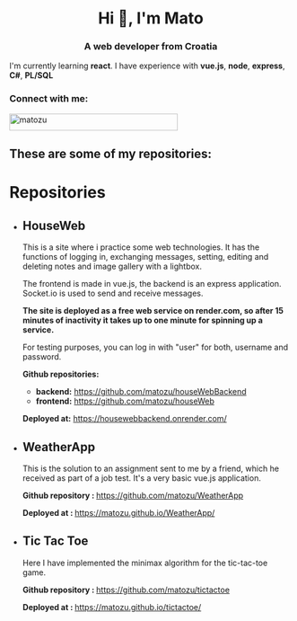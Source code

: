 <h1 align="center">Hi 👋, I'm Mato</h1>
<h3 align="center">A web developer from Croatia</h3>

<p> I'm currently learning <b>react</b>. I have experience with <b>vue.js</b>, <b>node</b>, <b>express</b>, <b>C#</b>, <b>PL/SQL</b> </p>

<h3 align="left">Connect with me:</h3>
<p align="left">
<a href="https://www.codewars.com/users/matozu" target="blank"><img align="center" src="https://www.codewars.com/users/matozu/badges/large" alt="matozu" height="30" width="300" /></a>
</p>

<h2>These are some of my repositories: </h2>
<h1>Repositories</h1>
    <ul>
      <li>
        <h2>HouseWeb</h2>
        <p>
          This is a site where i practice some web technologies. It has the
          functions of logging in, exchanging messages, setting, editing and
          deleting notes and image gallery with a lightbox.
        </p>
        <p>
          The frontend is made in vue.js, the backend is an express application.
          Socket.io is used to send and receive messages.
        </p>
        <p>
          <b>The site is deployed as a free web service on render.com, so after 15
          minutes of inactivity it takes up to one minute for spinning up a
          service.</b>
        </p>
        <p>
          For testing purposes, you can log in with "user" for both, username
          and password.
        </p>
        <p><b>Github repositories:</b></p>
        <ul>
          <li>
            <b>backend:</b>
            <a href="https://github.com/matozu/houseWebBackend" target="_blank"
              >https://github.com/matozu/houseWebBackend</a
            >
          </li>
          <li>
            <b>frontend:</b>
            <a href="https://github.com/matozu/houseWeb" target="_blank"
              >https://github.com/matozu/houseWeb</a
            >
          </li>
        </ul>
        <p>
          <b>Deployed at:</b>
          <a href="https://housewebbackend.onrender.com/" target="_blank"
            >https://housewebbackend.onrender.com/</a
          >
        </p>
      </li>
      <li>
        <h2>WeatherApp</h2>
        <p>
          This is the solution to an assignment sent to me by a friend, which he
          received as part of a job test. It's a very basic vue.js application.
        </p>
        <p>
          <b>Github repository : </b>
          <a href="https://github.com/matozu/WeatherApp" target="_blank"
            >https://github.com/matozu/WeatherApp</a
          >
        </p>
        <p>
          <b>Deployed at : </b>
          <a href="https://matozu.github.io/WeatherApp/" target="_blank"
            >https://matozu.github.io/WeatherApp/</a
          >
        </p>
      </li>
      <li>
        <h2>Tic Tac Toe</h2>
        <p>
          Here I have implemented the minimax algorithm for the tic-tac-toe
          game.
        </p>
        <p>
          <b>Github repository : </b>
          <a href="https://github.com/matozu/tictactoe" target="_blank"
            >https://github.com/matozu/tictactoe</a
          >
        </p>
        <p>
          <b>Deployed at : </b>
          <a href="https://matozu.github.io/tictactoe/" target="_blank"
            >https://matozu.github.io/tictactoe/
          </a>
        </p>
      </li>
    </ul>





<!--
**matozu/matozu** is a ✨ _special_ ✨ repository because its `README.md` (this file) appears on your GitHub profile.



Here are some ideas to get you started:

- 🔭 I’m currently working on ...
- 🌱 I’m currently learning ...
- 👯 I’m looking to collaborate on ...
- 🤔 I’m looking for help with ...
- 💬 Ask me about ...
- 📫 How to reach me: ...
- 😄 Pronouns: ...
- ⚡ Fun fact: ...
-->
